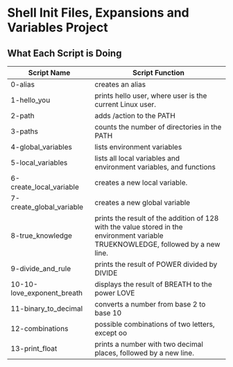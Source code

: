 # Shell Init Files, Expansions and Variables Project
## What Each Script is Doing

|Script Name       | Script Function     |
|----------------- |---------------------|
|0-alias    |creates an alias|
|1-hello_you |prints hello user, where user is the current Linux user.|
|2-path       |adds /action to the PATH|
|3-paths        |counts the number of directories in the PATH|
|4-global_variables|lists environment variables|
|5-local_variables     |lists all local variables and environment variables, and functions|
|6-create_local_variable      |creates a new local variable.|
|7-create_global_variable            |creates a new global variable|
|8-true_knowledge       |prints the result of the addition of 128 with the value stored in the environment variable TRUEKNOWLEDGE, followed by a new line.|
|9-divide_and_rule|prints the result of POWER divided by DIVIDE|
|10-10-love_exponent_breath|displays the result of BREATH to the power LOVE|
|11-binary_to_decimal|converts a number from base 2 to base 10|
|12-combinations|possible combinations of two letters, except oo|
|13-print_float|prints a number with two decimal places, followed by a new line.|
